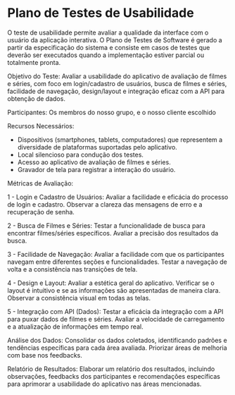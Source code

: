 # Plano de Testes de Usabilidade

O teste de usabilidade permite avaliar a qualidade da interface com o usuário da aplicação interativa. O Plano de Testes de Software é gerado a partir da especificação do sistema e consiste em casos de testes que deverão ser executados quando a implementação estiver parcial ou totalmente pronta.


Objetivo do Teste:
Avaliar a usabilidade do aplicativo de avaliação de filmes e séries, com foco em login/cadastro de usuários, busca de filmes e séries, facilidade de navegação, design/layout e integração eficaz com a API para obtenção de dados.

Participantes:
Os membros do nosso grupo, e o nosso cliente escolhido

Recursos Necessários:
- Dispositivos (smartphones, tablets, computadores) que representem a diversidade de plataformas suportadas pelo aplicativo.
- Local silencioso para condução dos testes.
- Acesso ao aplicativo de avaliação de filmes e séries.
- Gravador de tela para registrar a interação do usuário.

Métricas de Avaliação:

1 - Login e Cadastro de Usuários:
Avaliar a facilidade e eficácia do processo de login e cadastro.
Observar a clareza das mensagens de erro e a recuperação de senha.

2 - Busca de Filmes e Séries:
Testar a funcionalidade de busca para encontrar filmes/séries específicos.
Avaliar a precisão dos resultados da busca.

3 - Facilidade de Navegação:
Avaliar a facilidade com que os participantes navegam entre diferentes seções e funcionalidades.
Testar a navegação de volta e a consistência nas transições de tela.

4 - Design e Layout:
Avaliar a estética geral do aplicativo.
Verificar se o layout é intuitivo e se as informações são apresentadas de maneira clara.
Observar a consistência visual em todas as telas.

5 - Integração com API (Dados):
Testar a eficácia da integração com a API para puxar dados de filmes e séries.
Avaliar a velocidade de carregamento e a atualização de informações em tempo real.

Análise dos Dados:
Consolidar os dados coletados, identificando padrões e tendências específicas para cada área avaliada. Priorizar áreas de melhoria com base nos feedbacks.

Relatório de Resultados:
Elaborar um relatório dos resultados, incluindo observações, feedbacks dos participantes e recomendações específicas para aprimorar a usabilidade do aplicativo nas áreas mencionadas.